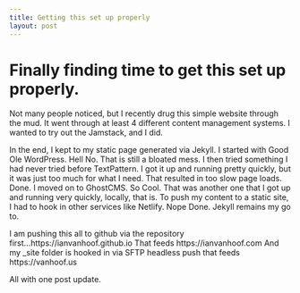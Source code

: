 ```yaml
---
title: Getting this set up properly
layout: post
---
```

<h1>
	Finally finding time to get this set up properly. 
</h1>
<p>
Not many people noticed, but I recently drug this simple website through the mud. It went through at least 4 different content management systems. I wanted to try out the Jamstack, and I did.
</p>
<p>
In the end, I kept to my static page generated via Jekyll. I started with Good Ole WordPress. Hell No. That is still a bloated mess. I then tried something I had never tried before TextPattern. I got it up and running pretty quickly, but it was just too much for what I need. That resulted in too slow page loads. Done. I moved on to GhostCMS. So Cool. That was another one that I got up and running very quickly, locally, that is. To push my content to a static site, I had to hook in other services like Netlify. Nope Done.
Jekyll remains my go to. 
</p>
<p>I am pushing this all to github via the repository first...https://ianvanhoof.github.io
That feeds
https://ianvanhoof.com
And my _site folder is hooked in via SFTP headless push that feeds https://vanhoof.us

All with one post update. </p>